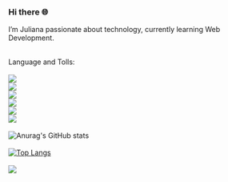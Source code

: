 ### Hi there :globe_with_meridians:

 I’m Juliana passionate about technology, currently learning Web Development.
 <br/> 
 <br/>

 Language and Tolls: 
 <br/>
 <br/>
 <img src="https://img.shields.io/badge/JavaScript-F7DF1E?style=for-the-badge&logo=javascript&logoColor=black" href="javascript-logo"/>
 <br/>
 <img src="https://img.shields.io/badge/TypeScript-007ACC?style=for-the-badge&logo=typescript&logoColor=white" href="typescript-logo"/>
 <br/>
 <img src="https://img.shields.io/badge/Node.js-43853D?style=for-the-badge&logo=node.js&logoColor=white" href="node-logo"/>
 <br/>
 <img src="https://img.shields.io/badge/HTML5-E34F26?style=for-the-badge&logo=html5&logoColor=white" ref="html-logo"/>
 <br/>
 <img src="https://img.shields.io/badge/React-20232A?style=for-the-badge&logo=react&logoColor=61DAFB" href="react-logo"/>
 <br/>
 <img src="https://img.shields.io/badge/CSS3-1572B6?style=for-the-badge&logo=css3&logoColor=white" href="css-logo"/>
 <br/>
 <br/>
 ![Anurag's GitHub stats](https://github-readme-stats.vercel.app/api?username=julianang&show_icons=true)
<br/>
<br/>
[![Top Langs](https://github-readme-stats.vercel.app/api/top-langs/?username=julianang&layout=donut)](https://github.com/julianang/github-readme-stats)
<br/>
<br>
![](https://komarev.com/ghpvc/?username=your-github-julianang)
